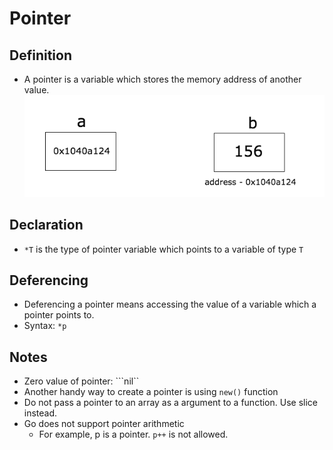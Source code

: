 # Pointer

## Definition
- A pointer is a variable which stores the memory address of another value.
![](../../references/images/pointer-explained.png)

## Declaration
- ```*T``` is the type of pointer variable which points to a variable of type ```T```

## Deferencing
- Deferencing a pointer means accessing the value of a variable which a pointer points to.
- Syntax: ```*p```  

## Notes
- Zero value of pointer: ```nil``
- Another handy way to create a pointer is using ```new()``` function
- Do not pass a pointer to an array as a argument to a function. Use slice instead.
- Go does not support pointer arithmetic
    - For example, p is a pointer. ```p++``` is not allowed.
